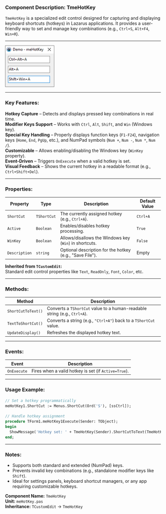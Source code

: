 ### **Component Description: TmeHotKey**  

`TmeHotKey` is a specialized edit control designed for capturing and displaying keyboard shortcuts (hotkeys) in Lazarus applications. It provides a user-friendly way to set and manage key combinations (e.g., `Ctrl+S`, `Alt+F4`, `Win+R`).  

---

![image](/images/preview.png "preview")

---

### **Key Features:**  
**Hotkey Capture** – Detects and displays pressed key combinations in real time.  
**Modifier Keys Support** – Works with `Ctrl`, `Alt`, `Shift`, and `Win` (Windows key).  
**Special Key Handling** – Properly displays function keys (`F1-F24`), navigation keys (`Home`, `End`, `PgUp`, etc.), and NumPad symbols (`Num +`, `Num -`, `Num *`, `Num /`).  
**Customizable** – Allows enabling/disabling the Windows key (`WinKey` property).  
**Event-Driven** – Triggers `OnExecute` when a valid hotkey is set.  
**Visual Feedback** – Shows the current hotkey in a readable format (e.g., `Ctrl+Shift+Del`).  

---

### **Properties:**  
| Property      | Type           | Description | Default Value |  
|--------------|----------------|-------------|---------------|  
| `ShortCut`   | `TShortCut`    | The currently assigned hotkey (e.g., `Ctrl+A`). | `Ctrl+A` |  
| `Active`     | `Boolean`      | Enables/disables hotkey processing. | `True` |  
| `WinKey`     | `Boolean`      | Allows/disallows the Windows key (`Win`) in shortcuts. | `False` |  
| `Description`| `string`       | Optional description for the hotkey (e.g., "Save File"). | Empty |  

**Inherited from `TCustomEdit`:**  
Standard edit control properties like `Text`, `ReadOnly`, `Font`, `Color`, etc.  

---

### **Methods:**  
| Method | Description |  
|--------|-------------|  
| `ShortCutToText()` | Converts a `TShortCut` value to a human-readable string (e.g., `Ctrl+A`). |  
| `TextToShortCut()` | Converts a string (e.g., `"Ctrl+A"`) back to a `TShortCut` value. |  
| `UpdateDisplay()` | Refreshes the displayed hotkey text. |  

---

### **Events:**  
| Event | Description |  
|-------|-------------|  
| `OnExecute` | Fires when a valid hotkey is set (if `Active=True`). |  

---

### **Usage Example:**  
```pascal
// Set a hotkey programmatically
meHotKey1.ShortCut := Menus.ShortCut(Ord('S'), [ssCtrl]);

// Handle hotkey assignment
procedure TForm1.meHotKey1Execute(Sender: TObject);
begin
  ShowMessage('Hotkey set: ' + TmeHotKey(Sender).ShortCutToText(TmeHotKey(Sender).ShortCut));
end;
```

---

### **Notes:**  
- Supports both standard and extended (NumPad) keys.  
- Prevents invalid key combinations (e.g., standalone modifier keys like `Shift`).  
- Ideal for settings panels, keyboard shortcut managers, or any app requiring customizable hotkeys.  

**Component Name:** `TmeHotKey`  
**Unit:** `meHotKey.pas`  
**Inheritance:** `TCustomEdit` → `TmeHotKey`  
